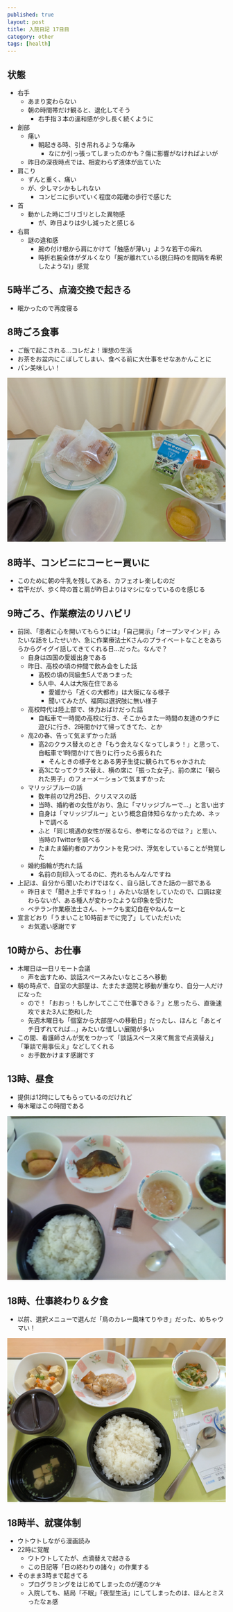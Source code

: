 ```yaml
---
published: true
layout: post
title: 入院日記 17日目
category: other
tags: [health]
---
```


## 状態

- 右手
  - あまり変わらない
  - 朝の時間帯だけ観ると、退化してそう
    - 右手指３本の違和感が少し長く続くように
- 創部
  - 痛い
    - 朝起きる時、引き吊れるような痛み
      - なにか引っ張ってしまったのかも？傷に影響がなければよいが
  - 昨日の深夜時点では、相変わらず液体が出ていた
- 肩こり
  - ずんと重く、痛い
  - が、少しマシかもしれない
    - コンビニに歩いていく程度の距離の歩行で感じた
- 首
  - 動かした時にゴリゴリとした異物感
    - が、昨日よりは少し減ったと感じる
- 右肩
  - 謎の違和感
    - 腕の付け根から肩にかけて「触感が薄い」ような若干の痺れ
    - 時折右腕全体がダルくなり「腕が離れている(脱臼時のを間隔を希釈したような)」感覚

## 5時半ごろ、点滴交換で起きる

- 眠かったので再度寝る

## 8時ごろ食事

- ご飯で起こされる…コレだよ！理想の生活
- お茶をお盆内にこぼしてしまい、食べる前に大仕事をせなあかんことに
- パン美味しい！

![朝食](/images/other/photos/PXL_20250619_225059507.jpg)

## 8時半、コンビニにコーヒー買いに

- このために朝の牛乳を残してある、カフェオレ楽しむのだ
- 若干だが、歩く時の首と肩が昨日よりはマシになっているのを感じる

## 9時ごろ、作業療法のリハビリ

- 前回、「患者に心を開いてもらうには」「自己開示」「オープンマインド」みたいな話をしたせいか、急に作業療法士Kさんのプライベートなことをあちらからグイグイ話してきてくれる日…だった。なんで？
  - 自身は四国の愛媛出身である
  - 昨日、高校の頃の仲間で飲み会をした話
    - 高校の頃の同級生5人であつまった
    - 5人中、4人は大阪在住である
      - 愛媛から「近くの大都市」は大阪になる様子
      - 聞いてみたが、福岡は選択肢に無い様子
  - 高校時代は陸上部で、体力おばけだった話
    - 自転車で一時間の高校に行き、そこからまた一時間の友達のウチに遊びに行き、2時間かけて帰ってきてた、とか
  - 高2の春、告って気まずかった話
    - 高2のクラス替えのとき「もう会えなくなってしまう！」と思って、自転車で1時間かけて告りに行ったら振られた
      - そんときの様子をとある男子生徒に観られてちゃかされた
    - 高3になってクラス替え、横の席に「振った女子」、前の席に「観られた男子」のフォーメーションで気まずかった
  - マリッジブルーの話
    - 数年前の12月25日、クリスマスの話
    - 当時、婚約者の女性がおり、急に「マリッジブルーで…」と言い出す
    - 自身は「マリッジブルー」という概念自体知らなかったため、ネットで調べる
    - ふと「同じ境遇の女性が居るなら、参考になるのでは？」と思い、当時のTwitterを調べる
    - たまたま婚約者のアカウントを見つけ、浮気をしていることが発覚した
  - 婚約指輪が売れた話
    - 名前の刻印入ってるのに、売れるもんなんですね
- 上記は、自分から聞いたわけではなく、自ら話してきた話の一部である
  - 昨日まで「聞き上手ですねっ！」みたいな話をしていたので、口調は変わらないが、ある種人が変わったような印象を受けた
  - ベテラン作業療法士さん、トークも変幻自在やねんなーと
- 宣言どおり「うまいこと10時前までに完了」していただいた
  - お気遣い感謝です

## 10時から、お仕事

- 木曜日は一日リモート会議
  - 声を出すため、談話スペースみたいなところへ移動
- 朝の時点で、自室の大部屋は、たまたま退院と移動が重なり、自分一人だけになった
  - ので！「おおっ！もしかしてここで仕事できる？」と思ったら、直後速攻でまた3人に飽和した
  - 先週木曜日も「個室から大部屋への移動日」だったし、ほんと「あとイチ日ずれてれば…」みたいな惜しい展開が多い
- この間、看護師さんが気をつかって「談話スペース来て無言で点滴替え」「筆談で用事伝え」などしてくれる
  - お手数かけます感謝です

## 13時、昼食

- 提供は12時にしてもらっているのだけれど
- 毎木曜はこの時間である

![昼食](/images/other/photos/PXL_20250619_175628.jpg)

## 18時、仕事終わり＆夕食

- 以前、選択メニューで選んだ「鳥のカレー風味てりやき」だった、めちゃウマい！

![夕食](/images/other/photos/PXL_20250619_035335315.jpg)

## 18時半、就寝体制

- ウトウトしながら漫画読み
- 22時に覚醒
  - ウトウトしてたが、点滴替えで起きる
  - この日記等「日の終わりの諸々」の作業する
- そのまま3時まで起きてる
  - プログラミングをはじめてしまったのが運のツキ
  - 入院しても、結局「不眠」「夜型生活」にしてしまったのは、ほんとミスったなぁ感
